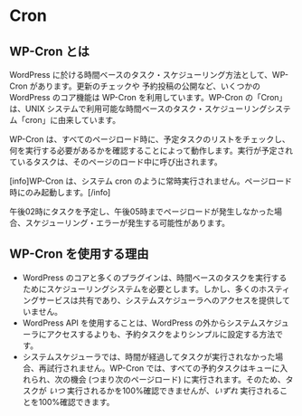 <!-- 
# Cron
 -->
# Cron

<!-- 
## What is WP-Cron
 -->
## WP-Cron とは

<!-- 
WP-Cron is how WordPress handles scheduling time-based tasks in WordPress. Several WordPress core features, such as checking for updates and publishing scheduled post, utilize WP-Cron. The "Cron" part of the name comes from the cron time-based task scheduling system that is available on UNIX systems.
 -->
WordPress に於ける時間ベースのタスク・スケジューリング方法として、WP-Cron があります。更新のチェックや 予約投稿の公開など、いくつかの WordPress のコア機能は WP-Cron を利用しています。WP-Cron の「Cron」は、UNIX システムで利用可能な時間ベースのタスク・スケジューリングシステム「cron」に由来しています。

<!-- 
WP-Cron works by checking, on every page load, a list of scheduled tasks to see what needs to be run. Any tasks due to run will be called during that page load.
 -->
WP-Cron は、すべてのページロード時に、予定タスクのリストをチェックし、何を実行する必要があるかを確認することによって動作します。実行が予定されているタスクは、そのページのロード中に呼び出されます。

<!-- 
[info]WP-Cron does not run constantly as the system cron does; it is only triggered on page load.[/info]
 -->
[info]WP-Cron は、システム cron のように常時実行されません。ページロード時にのみ起動します。[/info]

<!-- 
Scheduling errors could occur if you schedule a task for 2:00PM and no page loads occur until 5:00PM.
 -->
午後02時にタスクを予定し、午後05時までページロードが発生しなかった場合、スケジューリング・エラーが発生する可能性があります。

<!-- 
## Why use WP-Cron
 -->
## WP-Cron を使用する理由

<!-- 
- WordPress core and many plugins need a scheduling system to perform time-based tasks. However, many hosting services are shared and do not provide access to the system scheduler.
- Using the WordPress API is a simpler method for setting scheduled tasks than going outside of WordPress to the system scheduler.
- With the system scheduler, if the time passes and the task did not run, it will not be re-attempted. With WP-Cron, all scheduled tasks are put into a queue and will run at the next opportunity (meaning the next page load). So while you can’t be 100% sure _when_ your task will run, you can be 100% sure that it will run _eventually_.
 -->
- WordPress のコアと多くのプラグインは、時間ベースのタスクを実行するためにスケジューリングシステムを必要とします。しかし、多くのホスティングサービスは共有であり、システムスケジューラへのアクセスを提供していません。
- WordPress API を使用することは、WordPress の外からシステムスケジューラにアクセスするよりも、予約タスクをよりシンプルに設定する方法です。
- システムスケジューラでは、時間が経過してタスクが実行されなかった場合、再試行されません。WP-Cron では、すべての予約タスクはキューに入れられ、次の機会 (つまり次のページロード) に実行されます。そのため、タスクが _いつ_ 実行されるかを100%確認できませんが、_いずれ_ 実行されることを100%確認できます。
